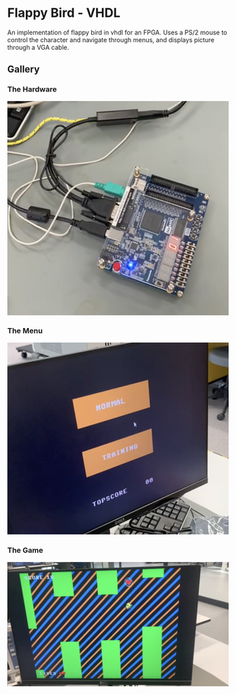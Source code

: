 # Flappy Bird - VHDL
An implementation of flappy bird in vhdl for an FPGA. Uses a PS/2 mouse to control the character and navigate through menus, and displays picture through a VGA cable.

## Gallery

### The Hardware
![FPGA + accessories](demo_hardware.png)
### The Menu
![The menu screens](demo_menu.png)
### The Game
![The game, in action](demo_pickup.png)